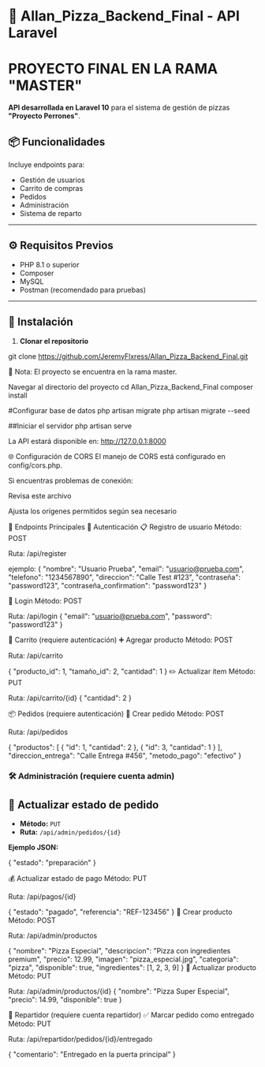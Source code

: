 # 🍕 Allan_Pizza_Backend_Final - API Laravel
# PROYECTO FINAL EN LA RAMA "MASTER"

**API desarrollada en Laravel 10** para el sistema de gestión de pizzas **"Proyecto Perrones"**.

## 📦 Funcionalidades

Incluye endpoints para:

- Gestión de usuarios
- Carrito de compras
- Pedidos
- Administración
- Sistema de reparto

---

## ⚙️ Requisitos Previos

- PHP 8.1 o superior
- Composer
- MySQL
- Postman (recomendado para pruebas)

---

## 🚀 Instalación

1. **Clonar el repositorio**


git clone https://github.com/JeremyFlxress/Allan_Pizza_Backend_Final.git



📌 Nota: El proyecto se encuentra en la rama master.



Navegar al directorio del proyecto
cd Allan_Pizza_Backend_Final
composer install


#Configurar base de datos
php artisan migrate
php artisan migrate --seed

##Iniciar el servidor 
php artisan serve

La API estará disponible en: http://127.0.0.1:8000

🌐 Configuración de CORS
El manejo de CORS está configurado en config/cors.php.

Si encuentras problemas de conexión:

Revisa este archivo

Ajusta los orígenes permitidos según sea necesario



📡 Endpoints Principales
🔐 Autenticación
📋 Registro de usuario
Método: POST

Ruta: /api/register

ejemplo:
{
  "nombre": "Usuario Prueba",
  "email": "usuario@prueba.com",
  "telefono": "1234567890",
  "direccion": "Calle Test #123",
  "contraseña": "password123",
  "contraseña_confirmation": "password123"
}

🔑 Login
Método: POST

Ruta: /api/login
{
  "email": "usuario@prueba.com",
  "password": "password123"
}


🛒 Carrito (requiere autenticación)
➕ Agregar producto
Método: POST

Ruta: /api/carrito

{
  "producto_id": 1,
  "tamaño_id": 2,
  "cantidad": 1
}
✏️ Actualizar ítem
Método: PUT

Ruta: /api/carrito/{id}
{
  "cantidad": 2
}

📦 Pedidos (requiere autenticación)
📝 Crear pedido
Método: POST

Ruta: /api/pedidos

{
  "productos": [
    { "id": 1, "cantidad": 2 },
    { "id": 3, "cantidad": 1 }
  ],
  "direccion_entrega": "Calle Entrega #456",
  "metodo_pago": "efectivo"
}


### 🛠️ Administración (requiere cuenta admin)

## 🔄 Actualizar estado de pedido

- **Método:** `PUT`  
- **Ruta:** `/api/admin/pedidos/{id}`

**Ejemplo JSON:**

{
  "estado": "preparación"
}


💰 Actualizar estado de pago
Método: PUT

Ruta: /api/pagos/{id}

{
  "estado": "pagado",
  "referencia": "REF-123456"
}
🍕 Crear producto
Método: POST

Ruta: /api/admin/productos

{
  "nombre": "Pizza Especial",
  "descripcion": "Pizza con ingredientes premium",
  "precio": 12.99,
  "imagen": "pizza_especial.jpg",
  "categoria": "pizza",
  "disponible": true,
  "ingredientes": [1, 2, 3, 9]
}
📝 Actualizar producto
Método: PUT

Ruta: /api/admin/productos/{id}
{
  "nombre": "Pizza Super Especial",
  "precio": 14.99,
  "disponible": true
}



🛵 Repartidor (requiere cuenta repartidor)
✅ Marcar pedido como entregado
Método: PUT

Ruta: /api/repartidor/pedidos/{id}/entregado

{
  "comentario": "Entregado en la puerta principal"
}
